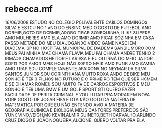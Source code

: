 # rebecca.mf
16/06/2008
ESTUDO NO COLÉGIO POLIVALENTE CARLOS DOMINGOS SILVA E ESTOU NO 1 ANO DO ENSINO MÉDIO
GOSTO DE FUTEBOL
AMO DORMIR,GOTO DE DORMIR,ADORO TIRAR SONEQUINHA,I LIKE SLIPEDE
AMO MULHERES 
AMO ELA 
AMO DORMIR 
AMO FICAR SOZINHA EM CASA 
PASSO METADE DO MEU DIA JOGANDO VIDEO GAME 
NASCI EM DIADEMA-SP NO HOSPITAL MUNICIPAL DE DIADEMA SANSIL
MORO COM  MEUS PAI 
MINHA MAE CHAMA FLAVIA 
MEU PAI CHAMA ANDRE
TENHO 2 IRMÃOS CHAMADOS HEITOR E LARISSA E EU OU IRMÃ DO MEIO 
JA POR SOFRI POR AMOR MAIS HOJE NÃO SOFRO MAIS 
AMO FUNK 
AMO SAMBA 
AMO TRAP 
SOU COMPLETAMENTE APAIXONA NO NEYMAR DA SILVA SANTOS JUNIOR 
SOU CORINTHIANA MUITO ROXA 
ANDO DE BIKE 
MEU SONHO É TER 3 FILHOS NO FUTURO E O PRIMEIRO TEM QUE SER HOMEM E SE CHAMAR ROMEU 
SOU MUITO FÃ DE CARROS ESPORTIVOS E MEU SONHO É TER UMA BMW E UM GOLP SPORT GTI 
QUERO FAZER FACULDADE DE PERITA CRIMINAL 
E VOU LUTAR PRA MORAR EM NOVA YORK 
GOSTO DE JOGAR FIFA E GTA 
NÃO GOTO DA MATERIA DE MATEMATICA POR QUE EU NÃO ENTENDO 
AMO A MATERIA DE GEOGRAFIA,QUIMICA E BIOLOGIA 
MEUS CANTORES PREFERIDOS SÃO YUNK VINO,VEIGH,MC KEVIN,ALMIR GUINETO,BETH CARVALHO,ARLINDO CRUZ,DIOGO E JOÃO NOGUEIRA,ALCIONE.
QUERO VOLTAR PRA ELA 
